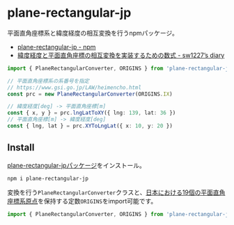# plane-rectangular-jp
平面直角座標系と緯度経度の相互変換を行うnpmパッケージ。

- [plane-rectangular-jp - npm](https://www.npmjs.com/package/plane-rectangular-jp)
- [緯度経度と平面直角座標の相互変換を実装するための数式 - sw1227’s diary](https://sw1227.hatenablog.com/entry/2018/11/30/200702)

```ts
import { PlaneRectangularConverter, ORIGINS } from 'plane-rectangular-jp'

// 平面直角座標系の系番号を指定
// https://www.gsi.go.jp/LAW/heimencho.html
const prc = new PlaneRectangularConverter(ORIGINS.IX)

// 緯度経度[deg] -> 平面直角座標[m]
const { x, y } = prc.lngLatToXY({ lng: 139, lat: 36 })
// 平面直角座標[m] -> 緯度経度[deg]
const { lng, lat } = prc.XYToLngLat({ x: 10, y: 20 })
```

## Install
[plane-rectangular-jpパッケージ](https://www.npmjs.com/package/plane-rectangular-jp)をインストール。

```
npm i plane-rectangular-jp
```

変換を行う`PlaneRectangularConverter`クラスと、[日本における19個の平面直角座標系原点](https://www.gsi.go.jp/sokuchikijun/jpc.html)を保持する定数`ORIGINS`をimport可能です。
```ts
import { PlaneRectangularConverter, ORIGINS } from 'plane-rectangular-jp'
```
